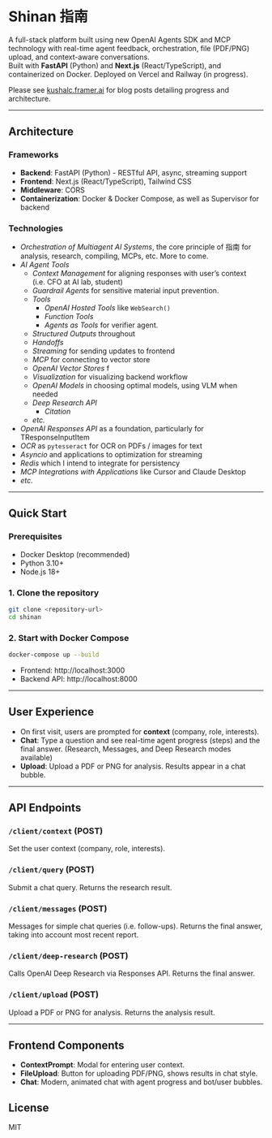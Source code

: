 # Shinan 指南

A full-stack platform built using new OpenAI Agents SDK and MCP technology with real-time agent feedback, orchestration, file (PDF/PNG) upload, and context-aware conversations.  
Built with **FastAPI** (Python) and **Next.js** (React/TypeScript), and containerized on Docker. Deployed on Vercel and Railway (in progress).

Please see [kushalc.framer.ai](kushalc.framer.ai) for blog posts detailing progress and architecture.

---

## Architecture

### Frameworks
- **Backend**: FastAPI (Python) - RESTful API, async, streaming support
- **Frontend**: Next.js (React/TypeScript), Tailwind CSS 
- **Middleware**: CORS
- **Containerization**: Docker & Docker Compose, as well as Supervisor for backend

### Technologies
- *Orchestration of Multiagent AI Systems*, the core principle of 指南 for analysis, research, compiling, MCPs, etc. More to come.
- *AI Agent Tools*
    - *Context Management* for aligning responses with user’s context (i.e. CFO at AI lab, student)
    - *Guardrail Agents* for sensitive material input prevention.
    - *Tools*
        - *OpenAI Hosted Tools* like `WebSearch()`
        - *Function Tools*
        - *Agents as Tools* for verifier agent.
    - *Structured Outputs* throughout
    - *Handoffs*
    - *Streaming* for sending updates to frontend
    - *MCP* for connecting to vector store
    - *OpenAI Vector Stores* f
    - *Visualization* for visualizing backend workflow
    - *OpenAI Models* in choosing optimal models, using VLM when needed
    - *Deep Research API*
        - *Citation*
    - *etc.*
- *OpenAI Responses API* as a foundation, particularly for TResponseInputItem
- *OCR* as `pytesseract` for OCR on PDFs / images for text
- *Asyncio* and applications to optimization for streaming
- *Redis* which I intend to integrate for persistency
- *MCP Integrations with Applications* like Cursor and Claude Desktop
- *etc.*

---

## Quick Start

### Prerequisites

- Docker Desktop (recommended)
- Python 3.10+
- Node.js 18+

### 1. Clone the repository

```bash
git clone <repository-url>
cd shinan
```

### 2. Start with Docker Compose

```bash
docker-compose up --build
```

- Frontend: http://localhost:3000
- Backend API: http://localhost:8000

---

## User Experience

- On first visit, users are prompted for **context** (company, role, interests).
- **Chat**: Type a question and see real-time agent progress (steps) and the final answer. (Research, Messages, and Deep Research modes available)
- **Upload**: Upload a PDF or PNG for analysis. Results appear in a chat bubble.

---

## API Endpoints

### `/client/context` (POST)
Set the user context (company, role, interests).

### `/client/query` (POST)
Submit a chat query. Returns the research result.

### `/client/messages` (POST)
Messages for simple chat queries (i.e. follow-ups). Returns the final answer, taking into account most recent report.

### `/client/deep-research` (POST)
Calls OpenAI Deep Research via Responses API. Returns the final answer.

### `/client/upload` (POST)
Upload a PDF or PNG for analysis. Returns the analysis result.

---

## Frontend Components

- **ContextPrompt**: Modal for entering user context.
- **FileUpload**: Button for uploading PDF/PNG, shows results in chat style.
- **Chat**: Modern, animated chat with agent progress and bot/user bubbles.

## License

MIT
